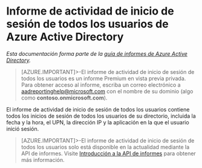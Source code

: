 <properties
   pageTitle="Informe de actividad de inicio de sesión de todos los usuarios de Azure Active Directory | Microsoft Azure"
   description="Un informe que contiene todos los inicios de sesión de los usuarios de Azure Active Directory."
   services="active-directory"
   documentationCenter=""
   authors="kenhoff"
   manager="mbaldwin"
   editor=""/>

<tags
   ms.service="active-directory"
   ms.devlang="na"
   ms.topic="article"
   ms.tgt_pltfrm="na"
   ms.workload="identity"
   ms.date="12/07/2015"
   ms.author="kenhoff"/>

# Informe de actividad de inicio de sesión de todos los usuarios de Azure Active Directory

*Esta documentación forma parte de la [guía de informes de Azure Active Directory](active-directory-reporting-guide.md).*

 >[AZURE.IMPORTANT]>-El informe de actividad de inicio de sesión de todos los usuarios es un informe Premium en vista previa privada. Para obtener acceso al informe, escriba un correo electrónico a aadreportinghelp@microsoft.com con el nombre de su dominio (algo como **contoso.onmicrosoft.com**).


El informe de actividad de inicio de sesión de todos los usuarios contiene todos los inicios de sesión de todos los usuarios de su directorio, incluida la fecha y la hora, el UPN, la dirección IP y la aplicación en la que el usuario inició sesión.


 >[AZURE.IMPORTANT]>-El informe de actividad de inicio de sesión de todos los usuarios solo está disponible en la actualidad mediante la API de informes. Visite [Introducción a la API de informes](active-directory-reporting-api-getting-started.md) para obtener más información.

<!---HONumber=AcomDC_1210_2015-->